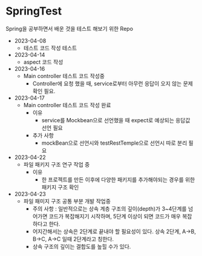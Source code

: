 # SpringTest

Spring을 공부하면서 배운 것을 테스트 해보기 위한 Repo

- 2023-04-08
  - 테스트 코드 작성 테스트
- 2023-04-14
  - aspect 코드 작성
- 2023-04-16
  - Main controller 테스트 코드 작성중
    - Controller에 요청 했을 때, service로부터 아무런 응답이 오지 않는 문제 확인 필요.
- 2023-04-17
  - Main controller 테스트 코드 작성 완료
    - 이유
      - service를 Mockbean으로 선언했을 때 expect로 예상되는 응답값 선언 필요
    - 추가 사항
      - mockBean으로 선언시와 testRestTemple으로 선언시 따로 분리 필요
- 2023-04-22
  - 파일 패키지 구조 연구 작업 중
    - 이유
      - 한 프로젝트를 만든 이후에 다양한 패키지를 추가해야되는 경우를 위한 패키지 구조 확인
- 2023-04-23
  - 파일 패미지 구조 공통 부분 개발 작업중
    - 주의 사항 : 일반적으로는 상속 계층 구조의 깊이(depth)가 3~4단계를 넘어가면 코드가 복잡해지기 시작하며, 5단계 이상이 되면 코드가 매우 복잡하다고 한다.
    - 어지간해서는 상속은 2단계로 끝내야 할 필요성이 있다. 상속 2단계, A->B, B->C, A->C 일때 2단계라고 칭한다.
    - 상속 구조의 깊이는 결합도를 높힐 수가 있다.